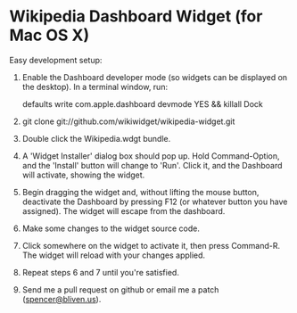 Wikipedia Dashboard Widget (for Mac OS X)
=========================================

Easy development setup:
    
1. Enable the Dashboard developer mode (so widgets can be displayed on the desktop).  In a terminal window, run:

    defaults write com.apple.dashboard devmode YES && killall Dock

2. git clone git://github.com/wikiwidget/wikipedia-widget.git

3. Double click the Wikipedia.wdgt bundle.
    
4. A 'Widget Installer' dialog box should pop up.  Hold Command-Option, and the 'Install' button will change to 'Run'.  Click it, and the Dashboard will activate, showing the widget.

5. Begin dragging the widget and, without lifting the mouse button, deactivate the Dashboard by pressing F12 (or whatever button you have assigned).  The widget will escape from the dashboard.

6. Make some changes to the widget source code.
    
7. Click somewhere on the widget to activate it, then press Command-R.  The widget will reload with your changes applied.

8. Repeat steps 6 and 7 until you're satisfied.

9. Send me a pull request on github or email me a patch (spencer@bliven.us).
